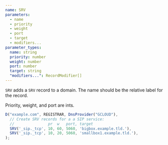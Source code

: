 ```yaml
---
name: SRV
parameters:
  - name
  - priority
  - weight
  - port
  - target
  - modifiers...
parameter_types:
  name: string
  priority: number
  weight: number
  port: number
  target: string
  "modifiers...": RecordModifier[]
---
```


`SRV` adds a `SRV` record to a domain. The name should be the relative label for the record.

Priority, weight, and port are ints.

```javascript
D("example.com", REGISTRAR, DnsProvider("GCLOUD"),
  // Create SRV records for a a SIP service:
  //               pr  w   port, target
  SRV('_sip._tcp', 10, 60, 5060, 'bigbox.example.tld.'),
  SRV('_sip._tcp', 10, 20, 5060, 'smallbox1.example.tld.'),
);
```
